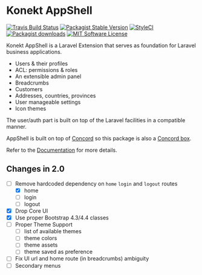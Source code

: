 # Konekt AppShell

[![Travis Build Status](https://img.shields.io/travis/artkonekt/appshell.svg?style=flat-square)](https://travis-ci.org/artkonekt/appshell)
[![Packagist Stable Version](https://img.shields.io/packagist/v/konekt/appshell.svg?style=flat-square&label=stable)](https://packagist.org/packages/konekt/appshell)
[![StyleCI](https://styleci.io/repos/74504388/shield?branch=master)](https://styleci.io/repos/74504388)
[![Packagist downloads](https://img.shields.io/packagist/dt/konekt/appshell.svg?style=flat-square)](https://packagist.org/packages/konekt/appshell)
[![MIT Software License](https://img.shields.io/badge/license-MIT-blue.svg?style=flat-square)](LICENSE)


Konekt AppShell is a Laravel Extension that serves as foundation for Laravel business applications.

- Users & their profiles
- ACL: permissions & roles
- An extensible admin panel
- Breadcrumbs
- Customers
- Addresses, countries, provinces
- User manageable settings
- Icon themes

The user/auth part is built on top of the Laravel facilities in a compatible manner.

AppShell is built on top of [Concord](https://konekt.dev/concord/1.4/overview)
so this package is also a [Concord box](https://konekt.dev/concord/1.4/boxes).

Refer to the [Documentation](https://konekt.dev/appshell/docs) for more details.

## Changes in 2.0

- [ ] Remove hardcoded dependency on `home` `login` and `logout` routes
    - [X] home
    - [ ] login
    - [ ] logout
- [X] Drop Core UI
- [X] Use proper Bootstrap 4.3/4.4 classes
- [ ] Proper Theme Support
    - [ ] list of available themes
    - [ ] theme colors
    - [ ] theme assets
    - [ ] theme saved as preference
- [ ] Fix UI url and home route (in breadcrumbs) ambiguity
- [ ] Secondary menus

